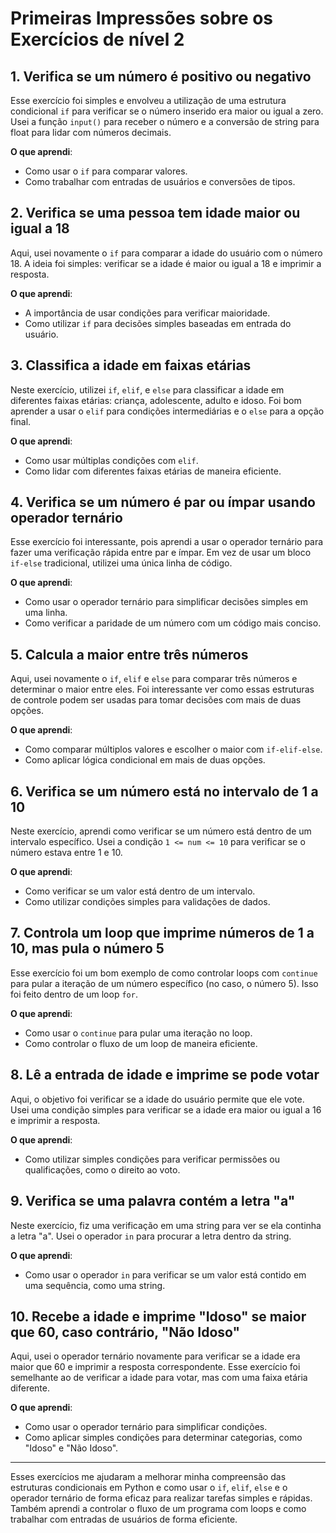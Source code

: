 # Primeiras Impressões sobre os Exercícios de nível 2

## 1. Verifica se um número é positivo ou negativo
Esse exercício foi simples e envolveu a utilização de uma estrutura condicional `if` para verificar se o número inserido era maior ou igual a zero. Usei a função `input()` para receber o número e a conversão de string para float para lidar com números decimais.

**O que aprendi**:
- Como usar o `if` para comparar valores.
- Como trabalhar com entradas de usuários e conversões de tipos.

## 2. Verifica se uma pessoa tem idade maior ou igual a 18
Aqui, usei novamente o `if` para comparar a idade do usuário com o número 18. A ideia foi simples: verificar se a idade é maior ou igual a 18 e imprimir a resposta.

**O que aprendi**:
- A importância de usar condições para verificar maioridade.
- Como utilizar `if` para decisões simples baseadas em entrada do usuário.

## 3. Classifica a idade em faixas etárias
Neste exercício, utilizei `if`, `elif`, e `else` para classificar a idade em diferentes faixas etárias: criança, adolescente, adulto e idoso. Foi bom aprender a usar o `elif` para condições intermediárias e o `else` para a opção final.

**O que aprendi**:
- Como usar múltiplas condições com `elif`.
- Como lidar com diferentes faixas etárias de maneira eficiente.

## 4. Verifica se um número é par ou ímpar usando operador ternário
Esse exercício foi interessante, pois aprendi a usar o operador ternário para fazer uma verificação rápida entre par e ímpar. Em vez de usar um bloco `if-else` tradicional, utilizei uma única linha de código.

**O que aprendi**:
- Como usar o operador ternário para simplificar decisões simples em uma linha.
- Como verificar a paridade de um número com um código mais conciso.

## 5. Calcula a maior entre três números
Aqui, usei novamente o `if`, `elif` e `else` para comparar três números e determinar o maior entre eles. Foi interessante ver como essas estruturas de controle podem ser usadas para tomar decisões com mais de duas opções.

**O que aprendi**:
- Como comparar múltiplos valores e escolher o maior com `if-elif-else`.
- Como aplicar lógica condicional em mais de duas opções.

## 6. Verifica se um número está no intervalo de 1 a 10
Neste exercício, aprendi como verificar se um número está dentro de um intervalo específico. Usei a condição `1 <= num <= 10` para verificar se o número estava entre 1 e 10.

**O que aprendi**:
- Como verificar se um valor está dentro de um intervalo.
- Como utilizar condições simples para validações de dados.

## 7. Controla um loop que imprime números de 1 a 10, mas pula o número 5
Esse exercício foi um bom exemplo de como controlar loops com `continue` para pular a iteração de um número específico (no caso, o número 5). Isso foi feito dentro de um loop `for`.

**O que aprendi**:
- Como usar o `continue` para pular uma iteração no loop.
- Como controlar o fluxo de um loop de maneira eficiente.

## 8. Lê a entrada de idade e imprime se pode votar
Aqui, o objetivo foi verificar se a idade do usuário permite que ele vote. Usei uma condição simples para verificar se a idade era maior ou igual a 16 e imprimir a resposta.

**O que aprendi**:
- Como utilizar simples condições para verificar permissões ou qualificações, como o direito ao voto.

## 9. Verifica se uma palavra contém a letra "a"
Neste exercício, fiz uma verificação em uma string para ver se ela continha a letra "a". Usei o operador `in` para procurar a letra dentro da string.

**O que aprendi**:
- Como usar o operador `in` para verificar se um valor está contido em uma sequência, como uma string.

## 10. Recebe a idade e imprime "Idoso" se maior que 60, caso contrário, "Não Idoso"
Aqui, usei o operador ternário novamente para verificar se a idade era maior que 60 e imprimir a resposta correspondente. Esse exercício foi semelhante ao de verificar a idade para votar, mas com uma faixa etária diferente.

**O que aprendi**:
- Como usar o operador ternário para simplificar condições.
- Como aplicar simples condições para determinar categorias, como "Idoso" e "Não Idoso".

---

Esses exercícios me ajudaram a melhorar minha compreensão das estruturas condicionais em Python e como usar o `if`, `elif`, `else` e o operador ternário de forma eficaz para realizar tarefas simples e rápidas. Também aprendi a controlar o fluxo de um programa com loops e como trabalhar com entradas de usuários de forma eficiente.

